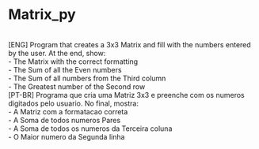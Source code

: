 # Matrix_py
<br>
[ENG] Program that creates a 3x3 Matrix and fill with the numbers entered by the user. At the end, show: 
<br>
- The Matrix with the correct formatting
<br>
- The Sum of all the Even numbers
<br>
- The Sum of all numbers from the Third column
<br>
- The Greatest number of the Second row
<br>
[PT-BR] Programa que cria uma Matriz 3x3 e preenche com os numeros digitados pelo usuario. No final, mostra:
<br>
- A Matriz com a formatacao correta
<br>
- A Soma de todos numeros Pares
<br>
- A Soma de todos os numeros da Terceira coluna
<br>
- O Maior numero da Segunda linha
